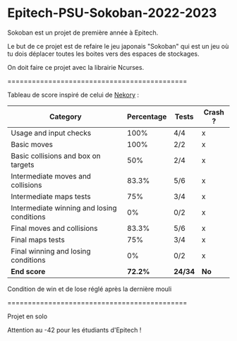 # Epitech-PSU-Sokoban-2022-2023
Sokoban est un projet de première année à Epitech.

Le but de ce projet est de refaire le jeu japonais "Sokoban" qui est un jeu où tu dois déplacer toutes les boites vers des espaces de stockages.

On doit faire ce projet avec la librairie Ncurses.

============================================

Tableau de score inspiré de celui de [Nekory](https://github.com/Nekory23) :

| Category                                   | Percentage | Tests     | Crash ? |
|----------------------------------------    |------------|-----------|---------|
| Usage and input checks                     | 100%       | 4/4       | x       |
| Basic moves                                | 100%       | 2/2       | x       |
| Basic collisions and box on targets        | 50%        | 2/4       | x       |
| Intermediate moves and collisions          | 83.3%      | 5/6       | x       |
| Intermediate maps tests                    | 75%        | 3/4       | x       |
| Intermediate winning and losing conditions | 0%         | 0/2       | x       |
| Final moves and collisions                 | 83.3%      | 5/6       | x       |
| Final maps tests                           | 75%        | 3/4       | x       |
| Final winning and losing conditions        | 0%         | 0/2       | x       |
| **End score**                              | **72.2%**  | **24/34** | **No**  |

Condition de win et de lose réglé après la dernière mouli

============================================

Projet en solo

Attention au -42 pour les étudiants d'Epitech !
